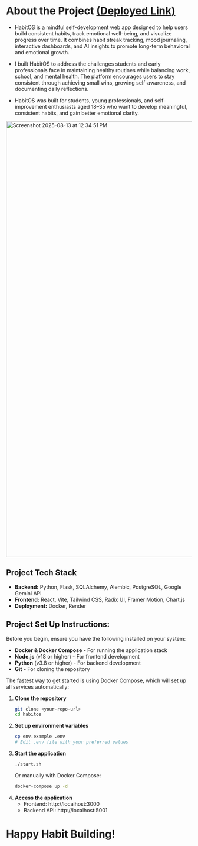 # About the Project [(Deployed Link)](https://habitos-frontend.onrender.com/)

- HabitOS is a mindful self-development web app designed to help users build consistent habits, track emotional well-being, and visualize progress over time. It combines habit streak tracking, mood journaling, interactive dashboards, and AI insights to promote long-term behavioral and emotional growth.

- I built HabitOS to address the challenges students and early professionals face in maintaining healthy routines while balancing work, school, and mental health. The platform encourages users to stay consistent through achieving small wins, growing self-awareness, and documenting daily reflections. 
  
- HabitOS was built for students, young professionals, and self-improvement enthusiasts aged 18–35 who want to develop meaningful, consistent habits, and gain better emotional clarity.

<img width="1050" height="1180" alt="Screenshot 2025-08-13 at 12 34 51 PM" src="https://github.com/user-attachments/assets/a1c88e6f-dd51-48d7-aa7c-e3f44f62032e" />
  
## Project Tech Stack 
- **Backend:** Python, Flask, SQLAlchemy, Alembic, PostgreSQL, Google Gemini API
- **Frontend:** React, Vite, Tailwind CSS, Radix UI, Framer Motion, Chart.js
- **Deployment:** Docker, Render

## Project Set Up Instructions:
Before you begin, ensure you have the following installed on your system:

- **Docker & Docker Compose** - For running the application stack
- **Node.js** (v18 or higher) - For frontend development
- **Python** (v3.8 or higher) - For backend development
- **Git** - For cloning the repository

The fastest way to get started is using Docker Compose, which will set up all services automatically:

1. **Clone the repository**
   ```bash
   git clone <your-repo-url>
   cd habitos
   ```
2. **Set up environment variables**
   ```bash
   cp env.example .env
   # Edit .env file with your preferred values
   ```
3. **Start the application**
   ```bash
   ./start.sh
   ```
   Or manually with Docker Compose:
   ```bash
   docker-compose up -d
   ```
4. **Access the application**
   - Frontend: http://localhost:3000
   - Backend API: http://localhost:5001

# **Happy Habit Building!**

